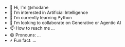 - 👋 Hi, I’m @rhodane
- 👀 I’m interested in Artificial Intelligence
- 🌱 I’m currently learning Python
- 💞️ I’m looking to collaborate on Generative or Agentic AI
- 📫 How to reach me ... 
- 😄 Pronouns: ...
- ⚡ Fun fact: ...

<!---
rhodane/rhodane is a ✨ special ✨ repository because its `README.md` (this file) appears on your GitHub profile.
You can click the Preview link to take a look at your changes.
--->
